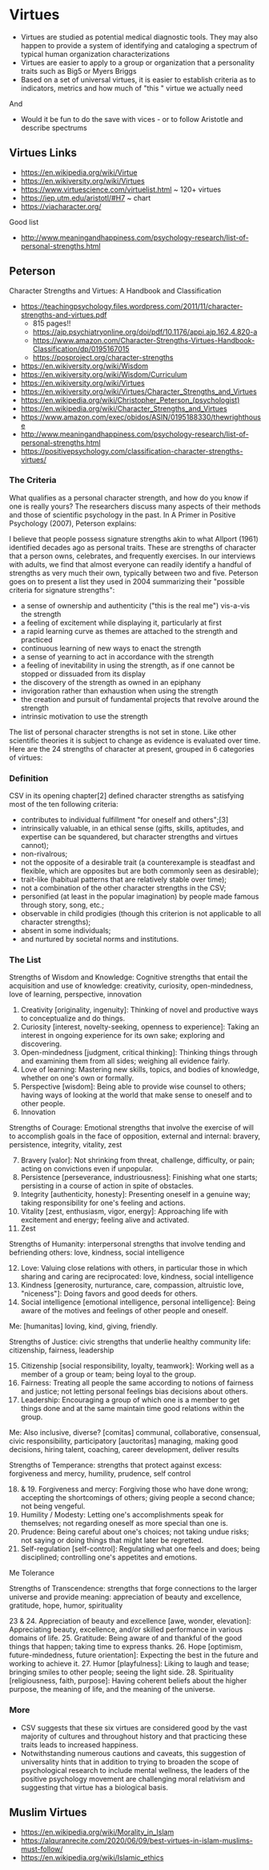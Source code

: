 # Virtues

* Virtues are studied as potential medical diagnostic tools. They may also happen to provide a system of identifying and cataloging a spectrum of typical human organization characterizations
* Virtues are easier to apply to a group or organization that a personality traits such as Big5 or Myers Briggs
* Based on a set of universal virtues, it is easier to establish criteria as to indicators, metrics and how much of "this " virtue we actually need

And

* Would it be fun to do the save with vices - or to follow Aristotle and describe spectrums

## Virtues Links

* https://en.wikipedia.org/wiki/Virtue
* https://en.wikiversity.org/wiki/Virtues
* https://www.virtuescience.com/virtuelist.html ~ 120+ virtues
* https://iep.utm.edu/aristotl/#H7 ~ chart
* https://viacharacter.org/

Good list

* http://www.meaningandhappiness.com/psychology-research/list-of-personal-strengths.html


## Peterson

Character Strengths and Virtues: A Handbook and Classification
* https://teachingpsychology.files.wordpress.com/2011/11/character-strengths-and-virtues.pdf
	* 815 pages!!
	* https://ajp.psychiatryonline.org/doi/pdf/10.1176/appi.ajp.162.4.820-a
	* https://www.amazon.com/Character-Strengths-Virtues-Handbook-Classification/dp/0195167015
	* https://posproject.org/character-strengths
* https://en.wikiversity.org/wiki/Wisdom
* https://en.wikiversity.org/wiki/Wisdom/Curriculum
* https://en.wikiversity.org/wiki/Virtues
* https://en.wikiversity.org/wiki/Virtues/Character_Strengths_and_Virtues
* https://en.wikipedia.org/wiki/Christopher_Peterson_(psychologist)
* https://en.wikipedia.org/wiki/Character_Strengths_and_Virtues
* https://www.amazon.com/exec/obidos/ASIN/0195188330/thewrighthouse
* http://www.meaningandhappiness.com/psychology-research/list-of-personal-strengths.html
* https://positivepsychology.com/classification-character-strengths-virtues/

### The Criteria

What qualifies as a personal character strength, and how do you know if one is really yours? The researchers discuss many aspects of their methods and those of scientific psychology in the past. In A Primer in Positive Psychology (2007), Peterson explains:

I believe that people possess signature strengths akin to what Allport (1961) identified decades ago as personal traits. These are strengths of character that a person owns, celebrates, and frequently exercises. In our interviews with adults, we find that almost everyone can readily identify a handful of strengths as very much their own, typically between two and five.
Peterson goes on to present a list they used in 2004 summarizing their "possible criteria for signature strengths":

* a sense of ownership and authenticity ("this is the real me") vis-a-vis the strength
* a feeling of excitement while displaying it, particularly at first
* a rapid learning curve as themes are attached to the strength and practiced
* continuous learning of new ways to enact the strength
* a sense of yearning to act in accordance with the strength
* a feeling of inevitability in using the strength, as if one cannot be stopped or dissuaded from its display
* the discovery of the strength as owned in an epiphany
* invigoration rather than exhaustion when using the strength
* the creation and pursuit of fundamental projects that revolve around the strength
* intrinsic motivation to use the strength

The list of personal character strengths is not set in stone. Like other scientific theories it is subject to change as evidence is evaluated over time. Here are the 24 strengths of character at present, grouped in 6 categories of virtues:

### Definition

CSV in its opening chapter[2] defined character strengths as satisfying most of the ten following criteria:

* contributes to individual fulfillment "for oneself and others";[3]
* intrinsically valuable, in an ethical sense (gifts, skills, aptitudes, and expertise can be squandered, but character strengths and virtues cannot);
* non-rivalrous;
* not the opposite of a desirable trait (a counterexample is steadfast and flexible, which are opposites but are both commonly seen as desirable);
* trait-like (habitual patterns that are relatively stable over time);
* not a combination of the other character strengths in the CSV;
* personified (at least in the popular imagination) by people made famous through story, song, etc.;
* observable in child prodigies (though this criterion is not applicable to all character strengths);
* absent in some individuals;
* and nurtured by societal norms and institutions.


### The List

Strengths of Wisdom and Knowledge: Cognitive strengths that entail the acquisition and use of knowledge: creativity, curiosity, open-mindedness, love of learning, perspective, innovation

1. Creativity [originality, ingenuity]: Thinking of novel and productive ways to conceptualize and do things.
2. Curiosity [interest, novelty-seeking, openness to experience]: Taking an interest in ongoing experience for its own sake; exploring and discovering.
3. Open-mindedness [judgment, critical thinking]: Thinking things through and examining them from all sides; weighing all evidence fairly.
4. Love of learning: Mastering new skills, topics, and bodies of knowledge, whether on one's own or formally.
5. Perspective [wisdom]: Being able to provide wise counsel to others; having ways of looking at the world that make sense to oneself and to other people.
6. Innovation


Strengths of Courage: Emotional strengths that involve the exercise of will to accomplish goals in the face of opposition, external and internal: bravery, persistence, integrity, vitality, zest

7. Bravery [valor]: Not shrinking from threat, challenge, difficulty, or pain; acting on convictions even if unpopular.
8. Persistence [perseverance, industriousness]: Finishing what one starts; persisting in a course of action in spite of obstacles.
9. Integrity [authenticity, honesty]: Presenting oneself in a genuine way; taking responsibility for one's feeling and actions.
10. Vitality [zest, enthusiasm, vigor, energy]: Approaching life with excitement and energy; feeling alive and activated.
11. Zest

Strengths of Humanity: interpersonal strengths that involve tending and befriending others: love, kindness, social intelligence

12. Love: Valuing close relations with others, in particular those in which sharing and caring are reciprocated:  love, kindness, social intelligence
13. Kindness [generosity, nurturance, care, compassion, altruistic love, "niceness"]: Doing favors and good deeds for others.
14. Social intelligence [emotional intelligence, personal intelligence]: Being aware of the motives and feelings of other people and oneself.

Me: [humanitas] loving, kind, giving, friendly.

Strengths of Justice: civic strengths that underlie healthy community life: citizenship, fairness, leadership

15. Citizenship [social responsibility, loyalty, teamwork]: Working well as a member of a group or team; being loyal to the group.
16. Fairness: Treating all people the same according to notions of fairness and justice; not letting personal feelings bias decisions about others.
17. Leadership: Encouraging a group of which one is a member to get things done and at the same maintain time good relations within the group.

Me: Also inclusive, diverse?
[comitas] communal, collaborative, consensual, civic responsibility, participatory
[auctoritas] managing, making good decisions, hiring talent, coaching, career development, deliver results

Strengths of Temperance: strengths that protect against excess: forgiveness and mercy, humility, prudence, self control

18. & 19. Forgiveness and mercy: Forgiving those who have done wrong; accepting the shortcomings of others; giving people a second chance; not being vengeful.
20. Humility / Modesty: Letting one's accomplishments speak for themselves; not regarding oneself as more special than one is.
21. Prudence: Being careful about one's choices; not taking undue risks; not saying or doing things that might later be regretted.
22. Self-regulation [self-control]: Regulating what one feels and does; being disciplined; controlling one's appetites and emotions.

Me Tolerance

Strengths of Transcendence: strengths that forge connections to the larger universe and provide meaning: appreciation of beauty and excellence, gratitude, hope, humor, spirituality

23 & 24. Appreciation of beauty and excellence [awe, wonder, elevation]: Appreciating beauty, excellence, and/or skilled performance in various domains of life.
25. Gratitude: Being aware of and thankful of the good things that happen; taking time to express thanks.
26. Hope [optimism, future-mindedness, future orientation]: Expecting the best in the future and working to achieve it.
27. Humor [playfulness]: Liking to laugh and tease; bringing smiles to other people; seeing the light side.
28. Spirituality [religiousness, faith, purpose]: Having coherent beliefs about the higher purpose, the meaning of life, and the meaning of the universe.


### More

* CSV suggests that these six virtues are considered good by the vast majority of cultures and throughout history and that practicing these traits leads to increased happiness.
* Notwithstanding numerous cautions and caveats, this suggestion of universality hints that in addition to trying to broaden the scope of psychological research to include mental wellness, the leaders of the positive psychology movement are challenging moral relativism and suggesting that virtue has a biological basis.

## Muslim Virtues

* https://en.wikipedia.org/wiki/Morality_in_Islam
* https://alquranrecite.com/2020/06/09/best-virtues-in-islam-muslims-must-follow/
* https://en.wikipedia.org/wiki/Islamic_ethics
